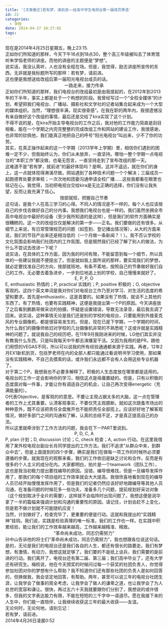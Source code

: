 ```yaml
---
title: '[文章搬迁]若有梦，请前进——给高中学生电视台第一届成员寄语'
id: 22
categories:
  - 学校
date: 2014-04-27 10:27:02
tags:
---
```


<div>现在是2014年4月25日星期五，晚上23:15.</div>
<div></div>
<div>正如你们所知道的那样，今天下午16点到18点30，整个高三年级被叫去了体育馆听朱学恒老师的讲座。而他的讲座的主题便是“梦想”。</div>
<div>说实话，我没认真听，人也没有全程在场。但是，我觉得，励志讲座所宣传的东西，无非就是我标题所写的那样：若有梦，请前进。</div>
<div>这也便是我想送给改组后第一届阳光电视台成员的话。</div>
<div></div>
<!--more-->
<div style="text-align: center;">一路走来，接力传承</div>
<div></div>
<div>正如你们所知道的那样，我们电视台的改组最初是由我提起的，在2012年到2013年的下半年，事实上都是处于一个构想的阶段。我曾经写过一个“全校全媒体”的计划，希望把我们电视台、广播站、摄影社和文学社的记者站集合起来成为一个大型的媒体组织。当然，“理想很丰满，现实很骨感”。在我在职的两年内，我很遗憾没有亲自做好这个改组的事情，最后还是交给了kira实现了这个计划。</div>
<div></div>
<div>不得不说的是，在kira开始主导电视台的工作之后，我对他的工作能力简直是刮目相看，能在一个学期之内完完整整的完成改组工作和网站的建设工作，我很感谢，也非常的钦佩他，我们能真正地把自己的呼号“阳光电视台”叫出来，少不了你的功劳。</div>
<div></div>
<div>其实，在真正操作起来的这一个学期（2013学年上学期）里，相信你们遇到的困难一定不少，但我始终认为，你们从未放弃，一直坚持。哪怕一整个学期一点电视台的“本职工作”都没做，也毫无怨言，一直坚持走到了宣布改组的那一天。</div>
<div></div>
<div>这难道不是“若有梦，就前进”的最好体现吗？是啊，这并不遥远，就在你们的身上，这一点就体现得淋漓尽致。网站遇到了各种技术问题一个个解决；三届成员一起跑德育处要求审核；一次次地和团委沟通申请全校广播……这些我都看在眼里也铭记在心。我觉得，当初把电视台交给kira是无比正确的选择，你们没有让我失望，反而让我充满了信心。</div>
<div></div>
<div style="text-align: center;">按部就班，把握自己节奏</div>
<div></div>
<div>这句话，是我个人在高三学习的心得。不同人的情况是不一样的，每个人也应该按自己的步伐去做好自己的分内事。我想我们电视台也是一样的。我们虽然坐拥全市高中电视台中最好的设备（至少我所知道的是这样），但是我们的软件方面确实是很糟糕的。这一次的改组仅仅是解决的第一步——正名。我们要做的还有很多。从细节上来说，有日常管理规范的问题（如签到、登记播出情况等），从大的方面来说，我们的节目产出率还是相当低的（一个月做一条新闻？！）。我不否认学校的文化氛围会影响我们社团内的工作氛围，但是既然我们已经了解了别人的做法，为什么不尝试去改进一下呢？</div>
<div>说实话，在具体的工作方面，因为我的时间有限，不能留意到每一个细节，所以具体的一些建议我就不便提出了。但是就如我上面所说的那样，要实现我们的梦想，就必定要找准自己的方向，按部就班地，有条不紊地，按照自己的节奏做好我们自己的工作。无必要去着急进步，一步到位地追上别的学校，自己慢慢来就好了。</div>
<div></div>
<div style="text-align: center;">E, P, P, O</div>
<div></div>
<div>E, enthusiastic 热情的；P, practical 实践的；P, positive 积极的；O, objective 客观的。这四个英文单词是我对你们对电视台工作乃至对学习、对生活的态度的希望和要求。首先是enthusiastic，这是首要的。如果没有了热情，就谈不上其他的东西了。有了热情，也要有实践精神，这便是我提出第一个P的原因。今天讲座放了之后看到鹏鹏哥做采访的拍摄，怀疑是设置错误，导致无法录音，最后我去调了回来。说实话，这种事情无论是我们还是别的学校的电视台，只要能用到外接麦克风的专业摄像机，都是很容易发生的。但是，现在已是下学期，一个学期的时间，为什么我们的摄像师依旧对学校的几台摄像机非常的不熟悉呢？这或许就是实践精神的问题了。就说我自己的经历吧，在11年9月我刚进来的时候，LG他们其实并没有教我什么东西，只是叫我每天中午都去演播室干活。又因为我用的是PR，跟他们用惯的VEGAS不同，所以可以说我的所有经验通通都来源于实践。再者，12年2月EX1新机到货，包括罗老师在内的全部人都只能通过看说明书学习使用，那如果没有实践精神，不自己去摸索的话，或许我们永远都不会有人会用这些专业机器了。</div>
<div>对于第二个P，我想我也不必要多解释了。积极的人生态度放在哪里都是适用的。电视台的工作一定会影响你的学习，相信这点是毋庸置疑的。但是，只有以积极的态度面对每一件事，才能让你有调适自己的机会，让自己再次变得energetic（充满能量的）。</div>
<div>O代表Objective，是客观的的意思。不要让主观占据太多的大脑，这一点在管理者的工作上尤其重要。认清客观事实，不要仅凭主观臆断。就如这次跳蚤市场出的种种意外，既不应该把责任全盘推开也不能把责任全部揽上。应该好好地了解客观情况，做好多部门之间的沟通和了解，认真的总结不足，才是真正提高自己的办法。</div>
<div>所以这里就牵涉到了工作方法的问题，我会在下一PART里说到。</div>
<div></div>
<div style="text-align: center;">P, D, C, A</div>
<div></div>
<div>P, plan 计划；D, discussion 讨论；C, check 检查；A, action 行动。在这里我借用了某外校电视台副台长肖同学提出的工作方法。我们不追求“从群众中来，到群众中去”，但是上面提到的四个步骤，确实是我们在做每一项工作的时候所必须要遵循的步骤。就我现在的观察来看，我们的工作依旧是缺乏讨论和合作，反而是有很多的个人主义的成分在内。大家都明白，拍片是一个teamwork（团队工作），这也是我当初极力提出要找编导的原因。没错，编导很难找，但是一旦编导发挥作用了，那我们的每个项目组的工作效率就会大大提高。我很欣喜地看到现在的编导人员已经开始慢慢发挥作用了，但是我们的记者仍然应该好好地跟编导等其他人员沟通，在准备问题的时候花多一些功夫，准备多几个问题，提前规划好采访对象（这个规划取决于全片的需要），这样就不会临阵时出现问题了。我想这便是润华拿了一半的篇幅来强调计划和沟通的重要性的原因。请记住，计划会赶不上变化，但是若不做计划就不可能随机应变！</div>
<div>当然，计划做好了，检查完毕了，更重要的便是行动。这就和我提出的“实践精神”挂钩。我们说，实践是检验真理的唯一标准，我们的工作也一样。在实践中积累经验，能让我们的工作效率越来越高，工作越来越精准、精致。</div>
<div></div>
<div style="text-align: center;">“革命尚未成功，同志仍需努力”</div>
<div></div>
<div>孙中山告诉他的将士们“革命尚未成功，同志仍需努力”，我也想跟各位说这句话。是的，无论是我们的电视台还是我们各自的人生，都还有很长的路要走。我们有梦想，有激情，有动力，我想这就足够了。我们要的不是纸上谈兵，我们需要的是前进的行动。我们离开了，电视台还有第二届、第三届；我们高中毕业了，还有大学还有研究生。梅校说，他在今天颁奖的时候问过每一个获奖的社团负责人，你觉得参加社团对你的梦想有什么帮助？我不知道你们还有那些社团的负责人是如何回答的，但换做我，我会坚定地回答，有帮助。两年，甚至可以说三年的电视台社团生涯，让我学会了做事的周全考虑，让我学会了做人的谦卑之道，也让我学会了为人处世的宽容和谦让。很快，再过五六十天我就要跟你们分别了，我想说的或许很多，但我的文字表达能力有限，不能在短短的三千字中一语道尽。愿在我接下来的人生中，你们能一直陪伴，让我继续收获这三年的最大收获——友谊。</div>
<div>无论何时，无论何地，请别忘记：</div>
<div></div>
<div>若有梦，请前进。</div>
<div></div>
<div>2014年4月26日凌晨0:52</div>